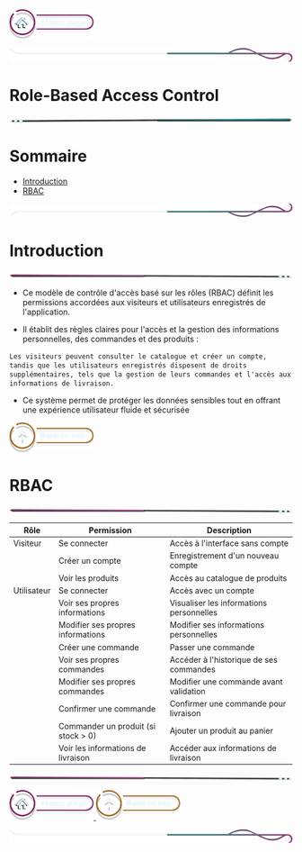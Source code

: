 <a href="../README.md">
  <img src="../assets/button/home_page.png" alt="Home page" style="width: 150px; height: auto;">
  </a>

![border](../assets/line/border_r.png)

# Role-Based Access Control

![border](../assets/line/line_teal_point_r.png)

# Sommaire

- [Introduction](#introduction)
- [RBAC](#rbac)

![border](../assets/line/border_b.png)

# Introduction

![border](../assets/line/line_pink_point_l.png)

- Ce modèle de contrôle d'accès basé sur les rôles (RBAC) définit les permissions accordées aux visiteurs et utilisateurs enregistrés de l'application.

- Il établit des règles claires pour l'accès et la gestion des informations personnelles, des commandes et des produits :

```
Les visiteurs peuvent consulter le catalogue et créer un compte, tandis que les utilisateurs enregistrés disposent de droits supplémentaires, tels que la gestion de leurs commandes et l'accès aux informations de livraison.
```

- Ce système permet de protéger les données sensibles tout en offrant une expérience utilisateur fluide et sécurisée

<a href="#sommaire">
  <img src="../assets/button/back_to_top.png" alt="back to top" style="width: 150px; height: auto;">
</a>

# RBAC

![border](../assets/line/line_pink_point_l.png)

| Rôle        | Permission                          | Description                              |
| ----------- | ----------------------------------- | ---------------------------------------- |
| Visiteur    | Se connecter                        | Accès à l'interface sans compte          |
|             | Créer un compte                     | Enregistrement d'un nouveau compte       |
|             | Voir les produits                   | Accès au catalogue de produits           |
| Utilisateur | Se connecter                        | Accès avec un compte                     |
|             | Voir ses propres informations       | Visualiser les informations personnelles |
|             | Modifier ses propres informations   | Modifier ses informations personnelles   |
|             | Créer une commande                  | Passer une commande                      |
|             | Voir ses propres commandes          | Accéder à l'historique de ses commandes  |
|             | Modifier ses propres commandes      | Modifier une commande avant validation   |
|             | Confirmer une commande              | Confirmer une commande pour livraison    |
|             | Commander un produit (si stock > 0) | Ajouter un produit au panier             |
|             | Voir les informations de livraison  | Accéder aux informations de livraison    |

![border](../assets/line/line_pink_point_l.png)

<a href="../README.md">
  <img src="../assets/button/home_page.png" alt="Home page" style="width: 150px; height: auto;">
  </a>
<a href="#sommaire">
  <img src="../assets/button/back_to_top.png" alt="back to top" style="width: 150px; height: auto;">
</a>

![border](../assets/line/border_r.png)
